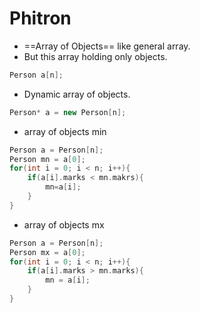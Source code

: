 # Phitron
- ==Array of Objects== like general array.
- But this array holding only objects.
```c++
Person a[n];
```
- Dynamic array of objects.
```c++
Person* a = new Person[n];
```
- array of objects min
```c++
Person a = Person[n];
Person mn = a[0];
for(int i = 0; i < n; i++){
	if(a[i].marks < mn.makrs){
		mn=a[i];
	}
}
```
- array of objects mx
```c++
Person a = Person[n];
Person mx = a[0];
for(int i = 0; i < n; i++){
	if(a[i].marks > mn.marks){
		mn = a[i];
	}
}
```
